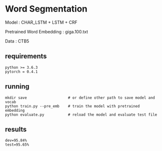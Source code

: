 # Word Segmentation

Model : CHAR_LSTM + LSTM + CRF

Pretrained Word Embedding : giga.100.txt

Data : CTB5

## requirements

```
python >= 3.6.3
pytorch = 0.4.1
```

## running

```
mkdir save                   # or define other path to save model and vocab
python train.py --pre_emb    # train the model with pretrained embedding
python evaluate.py           # reload the model and evaluate test file
```

## results

```
dev=95.84%
test=95.65%
```

